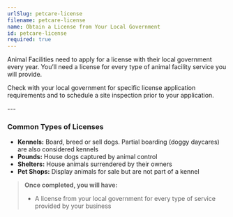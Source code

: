 ```yaml
---
urlSlug: petcare-license
filename: petcare-license
name: Obtain a License from Your Local Government
id: petcare-license
required: true
---
```

Animal Facilities need to apply for a license with their local government every year. You’ll need a license for every type of animal facility service you will provide. 

Check with your local government for specific license application requirements and to schedule a site inspection prior to your application.   

-﻿--

### Common Types of Licenses

* **Kennels:** Board, breed or sell dogs. Partial boarding (doggy daycares) are also considered kennels   
* **Pounds:** House dogs captured by animal control  
* **Shelters:** House animals surrendered by their owners  
* **Pet Shops:** Display animals for sale but are not part of a kennel


>**Once completed, you will have:**  
>* A license from your local government for every type of service provided by your business